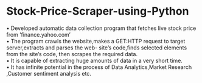 # Stock-Price-Scraper-using-Python
• Developed automatic data collection program that fetches live stock price from ’finance.yahoo.com’
<br />
• The program crawls the website,makes a GET:HTTP request to target server,extracts and parses the web-
site’s code,finds selected elements from the site’s code, then scrapes the required data.
<br />
• It is capable of extracting huge amounts of data in a very short time.
<br />
• It has infinite potential in the process of Data Analytics,Market Research ,Customer sentiment analysis etc.
<br />
